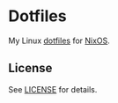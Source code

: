 # Dotfiles

My Linux [dotfiles](https://dotfiles.github.io) for [NixOS](https://nixos.org).

<!-- ## Installation -->

## License

See [LICENSE](LICENSE) for details.
